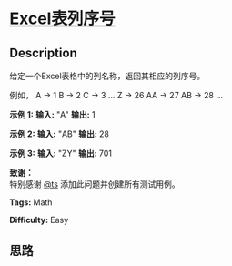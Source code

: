 # [Excel表列序号][title]

## Description

给定一个Excel表格中的列名称，返回其相应的列序号。

例如，
                A -> 1        B -> 2        C -> 3        ...        Z -> 26        AA -> 27        AB -> 28         ...    

**示例 1:**
            **输入:** "A"    **输出:** 1    

**示例  2:**
            **输入:** "AB"    **输出:** 28    

**示例  3:**
            **输入:** "ZY"    **输出:** 701

**致谢：**  
特别感谢 [@ts](http://leetcode.com/discuss/user/ts) 添加此问题并创建所有测试用例。


**Tags:** Math

**Difficulty:** Easy

## 思路

[title]: https://leetcode-cn.com/problems/excel-sheet-column-number

